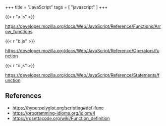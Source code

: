 +++
title = "JavaScript"
tags = [ "javascript" ]
+++

{{< r "a.js" >}}

<https://developer.mozilla.org/docs/Web/JavaScript/Reference/Functions/Arrow_functions>

{{< r "b.js" >}}

<https://developer.mozilla.org/docs/Web/JavaScript/Reference/Operators/function>

{{< r "c.js" >}}

<https://developer.mozilla.org/docs/Web/JavaScript/Reference/Statements/function>

## References

- <https://hyperpolyglot.org/scripting#def-func>
- <https://programming-idioms.org/idiom/4>
- <https://rosettacode.org/wiki/Function_definition>
